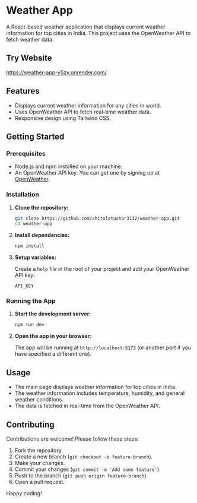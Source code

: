 
# Weather App

A React-based weather application that displays current weather information for top cities in India. This project uses the OpenWeather API to fetch weather data.


## Try Website
https://weather-app-y5zv.onrender.com/


## Features

- Displays current weather information for any cities in world.
- Uses OpenWeather API to fetch real-time weather data.
- Responsive design using Tailwind CSS.

## Getting Started

### Prerequisites

- Node.js and npm installed on your machine.
- An OpenWeather API key. You can get one by signing up at [OpenWeather](https://home.openweathermap.org/users/sign_up).

### Installation

1. **Clone the repository:**

    ```bash
    git clone https://github.com/shitoletushar3132/weather-app.git
    cd weather-app
    ```

2. **Install dependencies:**

    ```bash
    npm install
    ```

3. **Setup variables:**

    Create a `help` file in the root of your project and add your OpenWeather API key:

    ```
    API_KEY
    ```

### Running the App

1. **Start the development server:**

    ```bash
    npm run dev
    ```

2. **Open the app in your browser:**

    The app will be running at `http://localhost:5173` (or another port if you have specified a different one).

## Usage

- The main page displays weather information for top cities in India.
- The weather information includes temperature, humidity, and general weather conditions.
- The data is fetched in real-time from the OpenWeather API.

## Contributing

Contributions are welcome! Please follow these steps:

1. Fork the repository.
2. Create a new branch (`git checkout -b feature-branch`).
3. Make your changes.
4. Commit your changes (`git commit -m 'Add some feature'`).
5. Push to the branch (`git push origin feature-branch`).
6. Open a pull request.



Happy coding!
